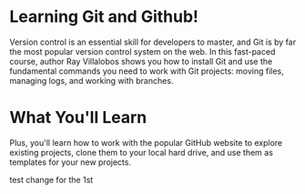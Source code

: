# Learning Git and Github!

Version control is an essential skill for developers to master, and Git is by far the most popular version control system on the web. In this fast-paced course, author Ray Villalobos shows you how to install Git and use the fundamental commands you need to work with Git projects: moving files, managing logs, and working with branches.

# What You'll Learn

Plus, you'll learn how to work with the popular GitHub website to explore existing projects, clone them to your local hard drive, and use them as templates for your new projects.

test
change for the 1st 
